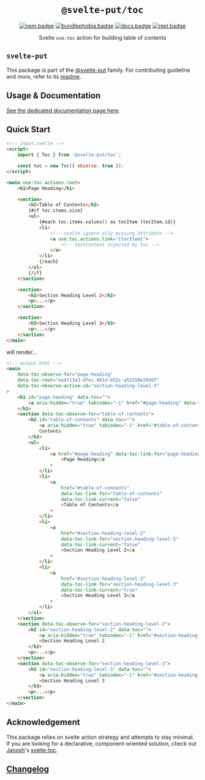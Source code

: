 <div align="center">

# `@svelte-put/toc`

[![npm.badge]][npm] [![bundlephobia.badge]][bundlephobia] [![docs.badge]][docs] [![repl.badge]][repl]

Svelte `use:toc` action for building table of contents

</div>

## `svelte-put`

This package is part of the [@svelte-put][github.monorepo] family. For contributing guideline and more, refer to its [readme][github.monorepo].

## Usage & Documentation

[See the dedicated documentation page here][docs].

## Quick Start

```html
<!-- input.svelte -->
<script>
	import { Toc } from '@svelte-put/toc';

	const toc = new Toc({ observe: true });
</script>

<main use:toc.actions.root>
	<h1>Page Heading</h1>

	<section>
		<h2>Table of Contents</h2>
		{#if toc.items.size}
		<ul>
			{#each toc.items.values() as tocItem (tocItem.id)}
			<li>
				<!-- svelte-ignore a11y_missing_attribute -->
				<a use:toc.actions.link="{tocItem}">
					<!-- textContent injected by toc -->
				</a>
			</li>
			{/each}
		</ul>
		{/if}
	</section>

	<section>
		<h2>Section Heading Level 2</h2>
		<p>...</p>
	</section>

	<section>
		<h3>Section Heading Level 3</h3>
		<p>...</p>
	</section>
</main>
```

will render...

```html
<!-- output.html -->
<main
	data-toc-observe-for="page-heading"
	data-toc-root="ee4f13a3-dfec-401d-b52c-a52550e20ddf"
	data-toc-observe-active-id="section-heading-level-3"
>
	<h1 id="page-heading" data-toc="">
		<a aria-hidden="true" tabindex="-1" href="#page-heading" data-toc-anchor="">#</a>Page Heading
	</h1>
	<section data-toc-observe-for="table-of-contents">
		<h2 id="table-of-contents" data-toc="">
			<a aria-hidden="true" tabindex="-1" href="#table-of-contents" data-toc-anchor="">#</a>Table of
			Contents
		</h2>
		<ul>
			<li>
				<a href="#page-heading" data-toc-link-for="page-heading" data-toc-link-current="false"
					>Page Heading</a
				>
			</li>
			<li>
				<a
					href="#table-of-contents"
					data-toc-link-for="table-of-contents"
					data-toc-link-current="false"
					>Table of Contents</a
				>
			</li>
			<li>
				<a
					href="#section-heading-level-2"
					data-toc-link-for="section-heading-level-2"
					data-toc-link-current="false"
					>Section Heading Level 2</a
				>
			</li>
			<li>
				<a
					href="#section-heading-level-3"
					data-toc-link-for="section-heading-level-3"
					data-toc-link-current="true"
					>Section Heading Level 3</a
				>
			</li>
		</ul>
	</section>
	<section data-toc-observe-for="section-heading-level-2">
		<h2 id="section-heading-level-2" data-toc="">
			<a aria-hidden="true" tabindex="-1" href="#section-heading-level-2" data-toc-anchor="">#</a
			>Section Heading Level 2
		</h2>
		<p>...</p>
	</section>
	<section data-toc-observe-for="section-heading-level-3">
		<h3 id="section-heading-level-3" data-toc="">
			<a aria-hidden="true" tabindex="-1" href="#section-heading-level-3" data-toc-anchor="">#</a
			>Section Heading Level 3
		</h3>
		<p>...</p>
	</section>
</main>
```

## Acknowledgement

This package relies on svelte action strategy and attempts to stay minimal. If you are looking for a declarative, component-oriented solution, check out [Janosh][janosh]'s [svelte-toc].

## [Changelog][github.changelog]

<!-- github specifics -->

[github.monorepo]: https://github.com/vnphanquang/svelte-put
[github.changelog]: https://github.com/vnphanquang/svelte-put/blob/main/packages/toc/CHANGELOG.md

<!-- heading badge -->

[npm.badge]: https://img.shields.io/npm/v/@svelte-put/toc
[npm]: https://www.npmjs.com/package/@svelte-put/toc
[bundlephobia.badge]: https://img.shields.io/bundlephobia/minzip/@svelte-put/toc?label=minzipped
[bundlephobia]: https://bundlephobia.com/package/@svelte-put/toc

<!-- external resources -->

[svelte-toc]: https://github.com/janosh/svelte-toc
[janosh]: https://github.com/janosh

<!-- repl -->

[repl]: https://svelte.dev/repl/d9c896ac62cd41d49f80ffa249d292e6
[repl.badge]: https://img.shields.io/static/v1?label=&message=Svelte+REPL&logo=svelte&logoColor=fff&color=ff3e00
[docs]: https://svelte-put.vnphanquang.com/docs/toc
[docs.badge]: https://img.shields.io/badge/-Docs%20Site-blue

